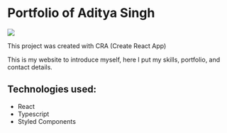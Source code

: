 # Portfolio of Aditya Singh

<img src ="https://github.com/CodeAditya/CodeAditya/blob/5920a79f4c5977332a67caf91125241cf0fc46b5/www.Adityasingh.in.png" />
 
This project was created with CRA (Create React App)

This is my website to introduce myself, here I put my skills, portfolio, and contact details.

## Technologies used:

- React
- Typescript
- Styled Components
